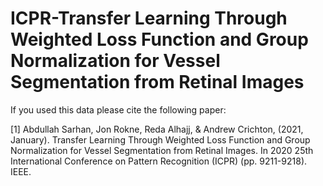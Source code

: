 # ICPR-Transfer Learning Through Weighted Loss Function and Group Normalization for Vessel Segmentation from Retinal Images

If you used this data please cite the following paper:

[1] Abdullah Sarhan, Jon Rokne, Reda Alhajj, & Andrew Crichton, (2021, January). Transfer Learning Through Weighted Loss Function and Group Normalization for Vessel Segmentation from Retinal Images. In 2020 25th International Conference on Pattern Recognition (ICPR) (pp. 9211-9218). IEEE.
